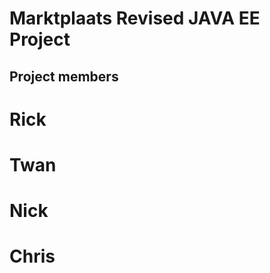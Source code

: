Marktplaats Revised JAVA EE Project
===================================



Project members
--------------
# Rick
# Twan
# Nick
# Chris